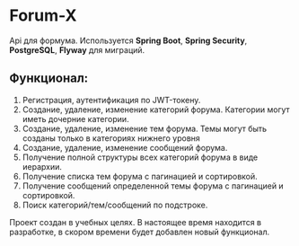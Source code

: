 # Forum-X
Api для формума. Используется **Spring Boot**, **Spring Security**, **PostgreSQL**, **Flyway** для миграций.

## Функционал:
1. Регистрация, аутентификация по JWT-токену.
2. Создание, удаление, изменение категорий форума. Категории могут иметь дочерние категории.
3. Создание, удаление, изменение тем форума. Темы могут быть созданы только в категориях нижнего уровня
4. Создание, удаление, изменение сообщений форума. 
5. Получение полной структуры всех категорий форума в виде иерархии.
6. Получение списка тем форума с пагинацией и сортировкой.
7. Получение сообщений определенной темы форума с пагинацией и сортировкой.
8. Поиск категорий/тем/сообщений по подстроке.

Проект создан в учебных целях. В настоящее время находится в разработке, в скором времени будет добавлен новый функционал.